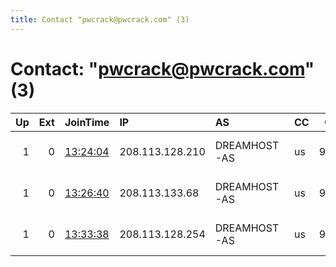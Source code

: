 ```yaml
---
title: Contact "pwcrack@pwcrack.com" (3)
---
```


# Contact: "pwcrack@pwcrack.com" (3)

|   Up |   Ext | JoinTime                                                                                              | IP              | AS           | CC   |   ORp |   Dirp | OS    | Version           | Nickname         |   eFamMembers |
|-----:|------:|:------------------------------------------------------------------------------------------------------|:----------------|:-------------|:-----|------:|-------:|:------|:------------------|:-----------------|--------------:|
|    1 |     0 | [13:24:04](https://nusenu.github.io/OrNetStats/w/relay/F9A2E770F42042C519DC6453A3E455C949A69DD2.html) | 208.113.128.210 | DREAMHOST-AS | us   |  9001 |      0 | Linux | 0.4.8.1-alpha-dev | TorRelaylxbchppt |             4 |
|    1 |     0 | [13:26:40](https://nusenu.github.io/OrNetStats/w/relay/74ACA57EEB60A6153565FCB1B7516E2E1773D49E.html) | 208.113.133.68  | DREAMHOST-AS | us   |  9001 |      0 | Linux | 0.4.8.1-alpha-dev | TorRelaylxbchppt |             4 |
|    1 |     0 | [13:33:38](https://nusenu.github.io/OrNetStats/w/relay/4DDB1603E65FD48D5D3FEFF26E2CDCFD9669C546.html) | 208.113.128.254 | DREAMHOST-AS | us   |  9001 |      0 | Linux | 0.4.8.0-alpha-dev | TorRelaylxbchppt |             4 |
